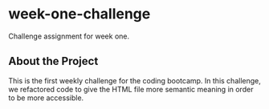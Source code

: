 # week-one-challenge
Challenge assignment for week one.
## About the Project
This is the first weekly challenge for the coding bootcamp. In this challenge, we refactored code to give the HTML file more semantic meaning in order to be more accessible.
